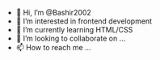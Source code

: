 - 👋 Hi, I’m @Bashir2002
- 👀 I’m interested in frontend development
- 🌱 I’m currently learning HTML/CSS
- 💞️ I’m looking to collaborate on ...
- 📫 How to reach me ...

<!---
Bashir2002/Bashir2002 is a ✨ special ✨ repository because its `README.md` (this file) appears on your GitHub profile.
You can click the Preview link to take a look at your changes.
--->
